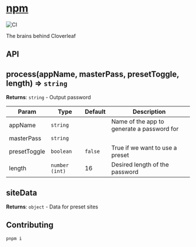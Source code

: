 # [npm](https://www.npmjs.com/package/cloverleaf)
![CI](https://github.com/cloverleaf/npm/workflows/CI/badge.svg)

The brains behind Cloverleaf

## API

<a name="process"></a>

## process(appName, masterPass, presetToggle, length) ⇒ <code>string</code>
**Returns**: <code>string</code> - Output password

| Param | Type | Default | Description |
| --- | --- | --- | --- |
| appName | <code>string</code> |  | Name of the app to generate a password for |
| masterPass | <code>string</code> |  |  |
| presetToggle | <code>boolean</code> | <code>false</code> | True if we want to use a preset |
| length | <code>number (int)</code> | 16 | Desired length of the password |

<a name="siteData"></a>

## siteData
**Returns**: <code>object</code> - Data for preset sites


## Contributing

`
pnpm i
`
